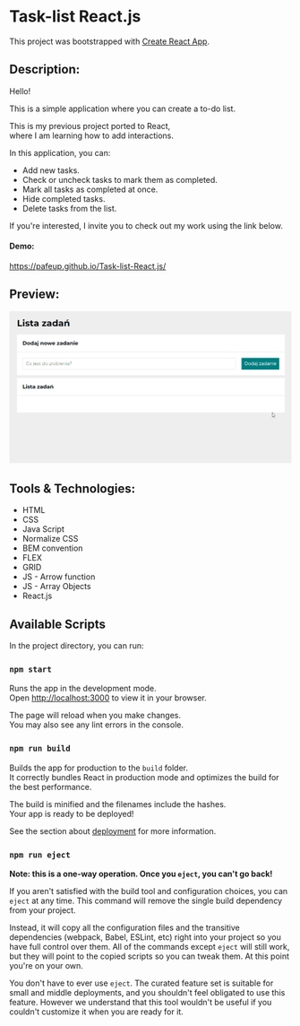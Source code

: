# Task-list React.js

This project was bootstrapped with [Create React App](https://github.com/facebook/create-react-app).

## Description:

Hello! 

This is a simple application where you can create a to-do list.

This is my previous project ported to React,\
where I am learning how to add interactions.

In this application, you can:
- Add new tasks.
- Check or uncheck tasks to mark them as completed.
- Mark all tasks as completed at once.
- Hide completed tasks.
- Delete tasks from the list.

If you're interested, I invite you to check out my work using the link below.

#### Demo:
https://pafeup.github.io/Task-list-React.js/

## Preview:
![taskListPrezentation](public/images/taskListPresentation.gif)

## Tools & Technologies:
- HTML
- CSS
- Java Script
- Normalize CSS
- BEM convention
- FLEX 
- GRID
- JS - Arrow function
- JS - Array Objects
- React.js

## Available Scripts

In the project directory, you can run:

### `npm start`

Runs the app in the development mode.\
Open [http://localhost:3000](http://localhost:3000) to view it in your browser.

The page will reload when you make changes.\
You may also see any lint errors in the console.

### `npm run build`

Builds the app for production to the `build` folder.\
It correctly bundles React in production mode and optimizes the build for the best performance.

The build is minified and the filenames include the hashes.\
Your app is ready to be deployed!

See the section about [deployment](https://facebook.github.io/create-react-app/docs/deployment) for more information.

### `npm run eject`

**Note: this is a one-way operation. Once you `eject`, you can't go back!**

If you aren't satisfied with the build tool and configuration choices, you can `eject` at any time. This command will remove the single build dependency from your project.

Instead, it will copy all the configuration files and the transitive dependencies (webpack, Babel, ESLint, etc) right into your project so you have full control over them. All of the commands except `eject` will still work, but they will point to the copied scripts so you can tweak them. At this point you're on your own.

You don't have to ever use `eject`. The curated feature set is suitable for small and middle deployments, and you shouldn't feel obligated to use this feature. However we understand that this tool wouldn't be useful if you couldn't customize it when you are ready for it.
